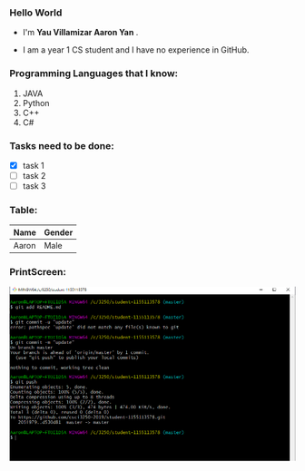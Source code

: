 

### Hello World

- I'm **Yau Villamizar Aaron Yan** .

- I am a year 1 CS student and I have no experience in GitHub.

### Programming Languages that I know: 
1. JAVA
2. Python
3. C++
4. C#
 
### Tasks need to be done:
- [x] task 1
- [ ] task 2
- [ ] task 3

 ### Table:
| Name     | Gender |
| ---------| -------|
| Aaron    | Male   |


### PrintScreen:

![alt text](https://github.com/csci3250-2019/student-1155113578/blob/master/milestone%202.png)
